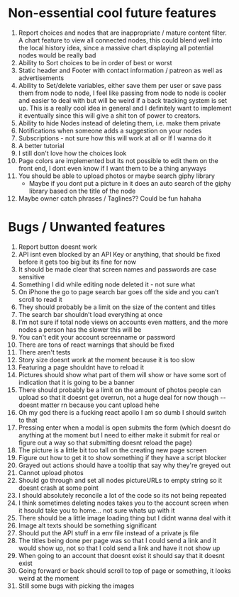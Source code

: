 # Non-essential cool future features

1. Report choices and nodes that are inappropriate / mature content filter. A chart feature to view all connected nodes, this could blend well into the local history idea, since a massive chart displaying all potential nodes would be really bad
2. Ability to Sort choices to be in order of best or worst
3. Static header and Footer with contact information / patreon as well as advertisements
4. Ability to Set/delete variables, either save them per user or save pass them from node to node, I feel like passing from node to node is cooler and easier to deal with but will be weird if a back tracking system is set up. This is a really cool idea in general and I definitely want to implement it eventually since this will give a shit ton of power to creators.
5. Ability to hide Nodes instead of deleting them, i.e. make them private
6. Notifications when someone adds a suggestion on your nodes
7. Subscriptions - not sure how this will work at all or If I wanna do it
8. A better tutorial
9. I still don't love how the choices look
10. Page colors are implemented but its not possible to edit them on the front end, I dont even know if I want them to be a thing anyways
11. You should be able to upload photos or maybe search giphy library
    - Maybe if you dont put a picture in it does an auto search of the giphy library based on the title of the node
12. Maybe owner catch phrases / Taglines?? Could be fun hahaha

# Bugs / Unwanted features

1. Report button doesnt work
2. API isnt even blocked by an API Key or anything, that should be fixed before it gets too big but its fine for now
3. It should be made clear that screen names and passwords are case sensitive
4. Something I did while editing node deleted it - not sure what
5. On iPhone the go to page search bar goes off the side and you can’t scroll to read it
6. They should probably be a limit on the size of the content and titles
7. The search bar shouldn’t load everything at once
8. I’m not sure if total node views on accounts even matters, and the more nodes a person has the slower this will be
9. You can't edit your account screenname or password
10. There are tons of react warnings that should be fixed
11. There aren't tests
12. Story size doesnt work at the moment because it is too slow
13. Featuring a page shouldnt have to reload it
14. Pictures should show what part of them will show or have some sort of indication that it is going to be a banner
15. There should probably be a limit on the amount of photos people can upload so that it doesnt get overrun, not a huge deal for now though -- doesnt matter rn because you cant upload hehe
16. Oh my god there is a fucking react apollo I am so dumb I should switch to that
17. Pressing enter when a modal is open submits the form (which doesnt do anything at the moment but I need to either make it submit for real or figure out a way so that submitting doesnt reload the page)
18. The picture is a little bit too tall on the creating new page screen
19. Figure out how to get it to show something if they have a script blocker
20. Grayed out actions should have a tooltip that say why they're greyed out
21. Cannot upload photos
22. Should go through and set all nodes pictureURLs to empty string so it doesnt crash at some point
23. I should absolutely reconcile a lot of the code so its not being repeated
24. I think sometimes deleting nodes takes you to the account screen when it hsould take you to home... not sure whats up with it
25. There should be a little image loading thing but I didnt wanna deal with it
26. Image alt texts should be something significant
27. Should put the API stuff in a env file instead of a private js file
28. The titles being done per page was so that I could send a link and it would show up, not so that I cold send a link and have it not show up
29. When going to an account that doesnt exist it should say that it doesnt exist
30. Going forward or back should scroll to top of page or something, it looks weird at the moment
31. Still some bugs with picking the images
